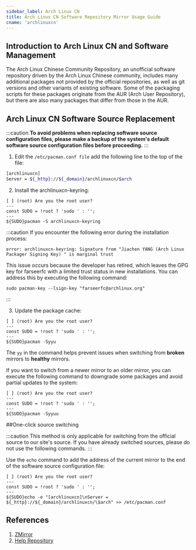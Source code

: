 ```yaml
---
sidebar_label: Arch Linux CN
title: Arch Linux CN Software Repository Mirror Usage Guide
cname: 'archlinuxcn'
---
```


## Introduction to Arch Linux CN and Software Management

The Arch Linux Chinese Community Repository, an unofficial software repository driven by the Arch Linux Chinese community, includes many additional packages not provided by the official repositories, as well as git versions and other variants of existing software. Some of the packaging scripts for these packages originate from the AUR (Arch User Repository), but there are also many packages that differ from those in the AUR.

## Arch Linux CN Software Source Replacement

:::caution
**To avoid problems when replacing software source configuration files, please make a backup of the system's default software source configuration files before proceeding.**
:::

1. Edit the `/etc/pacman.conf file` add the following line to the top of the file:

```bash varcode
[archlinuxcn]
Server = ${_http}://${_domain}/archlinuxcn/$arch
```

2. Install the archlinuxcn-keyring:
```shell varcode
[ ] (root) Are you the root user?
---
const SUDO = !root ? 'sudo ' : '';
---
${SUDO}pacman -S archlinuxcn-keyring
```

:::caution
If you encounter the following error during the installation process:
```shell
error: archlinuxcn-keyring: Signature from "Jiachen YANG (Arch Linux Packager Signing Key) " is marginal trust
```
This issue occurs because the developer has retired, which leaves the GPG key for farseerfc with a limited trust status in new installations. You can address this by executing the following command:
```shell varcode
sudo pacman-key --lsign-key "farseerfc@archlinux.org"
```
:::

3. Update the package cache:

```shell varcode
[ ] (root) Are you the root user?
---
const SUDO = !root ? 'sudo ' : '';
---
${SUDO}pacman -Syyu
```

The `yy` in the command helps prevent issues when switching from **broken**  mirrors to **healthy**  mirrors.

If you want to switch from a newer mirror to an older mirror, you can execute the following command to downgrade some packages and avoid partial updates to the system:


```shell varcode
[ ] (root) Are you the root user?
---
const SUDO = !root ? 'sudo ' : '';
---
${SUDO}pacman -Syyuu
```

##One-click source switching

:::caution
This method is only applicable for switching from the official source to our site's source. If you have already switched sources, please do not use the following commands.
:::

Use the `echo`  command to add the address of the current mirror to the end of the software source configuration file:

```shell varcode
[ ] (root) Are you the root user?
---
const SUDO = !root ? 'sudo ' : '';
---
${SUDO}echo -e "[archlinuxcn]\nServer = ${_http}://${_domain}/archlinuxcn/\$arch" >> /etc/pacman.conf
```

## References

1. [ZMirror](https://mirrors.cernet.edu.cn/about)   
2.  [Help Repository](https://github.com/mirrorz-org/mirrorz-help)

